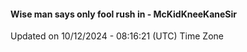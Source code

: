 #### Wise man says only fool rush in - McKidKneeKaneSir
Updated on 10/12/2024 - 08:16:21 (UTC) Time Zone
